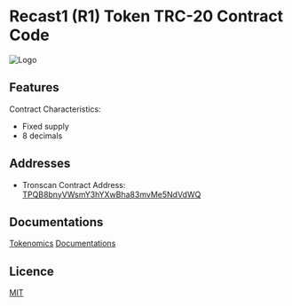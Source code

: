 
# Recast1 (R1) Token TRC-20 Contract Code




![Logo](https://mobile.recast1.org/img/recast1_logo.png)

    
## Features

Contract Characteristics:

- Fixed supply
- 8 decimals
  

## Addresses
- Tronscan Contract Address: [TPQB8bnyVWsmY3hYXwBha83mvMe5NdVdWQ](https://tronscan.org/#/token20/TPQB8bnyVWsmY3hYXwBha83mvMe5NdVdWQ)
## Documentations
[Tokenomics](https://tokenomics.recast1.org)
[Documentations](https://docs.recast1.org/)


  
## Licence

[MIT](https://choosealicense.com/licenses/mit/)

  

